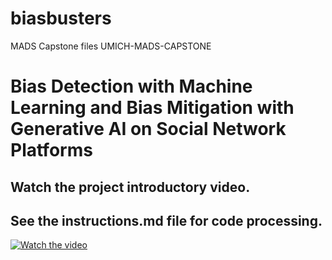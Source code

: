 # biasbusters
 MADS Capstone files
 UMICH-MADS-CAPSTONE
# Bias Detection with Machine Learning and Bias Mitigation with Generative AI on Social Network Platforms
## Watch the project introductory video.
## See the instructions.md file for code processing.

[![Watch the video](https://img.youtube.com/vi/9EGIPEpjCz0/maxresdefault.jpg)](https://youtu.be/9EGIPEpjCz0)

